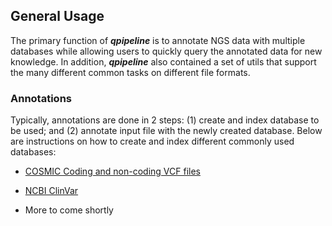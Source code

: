 

## General Usage
The primary function of **_qpipeline_** is to annotate NGS data with multiple databases while allowing users to quickly query the annotated data for new knowledge.  In addition, **_qpipeline_** also contained a set of utils that support the many different common tasks on different file formats.  

### Annotations
Typically, annotations are done in 2 steps: (1) create and index database to be used; and (2) annotate input file with the newly created database.  Below are instructions on how to create and index different commonly used databases:

* [COSMIC Coding and non-coding VCF files](COSMIC_VCF.md)
* [NCBI ClinVar](NCBI_ClinVar.md)


* More to come shortly
